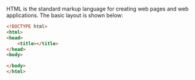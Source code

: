 HTML is the standard markup language for creating web pages and web applications. The basic layout is shown below:
```html
<!DOCTYPE html>
<html>
<head>
    <title></title>
</head>
<body>

</body>
</html>
```
